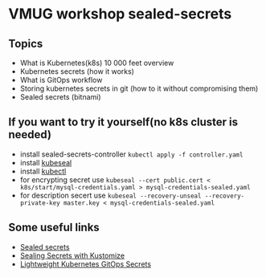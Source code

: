 # VMUG workshop sealed-secrets

## Topics
* What is Kubernetes(k8s) 10 000 feet overview
* Kubernetes secrets (how it works)
* What is GitOps workflow
* Storing kubernetes secrets in git (how to it without compromising them)
* Sealed secrets (bitnami)


## If you want to try it yourself(no k8s cluster is needed)
* install sealed-secrets-controller `kubectl apply -f controller.yaml`
* install [kubeseal](https://github.com/bitnami-labs/sealed-secrets#installation)
* install [kubectl](https://kubernetes.io/docs/tasks/tools/#kubectl)
* for encrypting secret use `kubeseal --cert public.cert < k8s/start/mysql-credentials.yaml > mysql-credentials-sealed.yaml`
* for description secert use `kubeseal --recovery-unseal --recovery-private-key master.key < mysql-credentials-sealed.yaml`

## Some useful links
* [Sealed secrets](https://github.com/bitnami-labs/sealed-secrets)
* [Sealing Secrets with Kustomize](https://faun.pub/sealing-secrets-with-kustomize-51d1b79105d8)
* [Lightweight Kubernetes GitOps Secrets](https://www.sokube.ch/post/lightweight-kubernetes-gitops-secrets)
